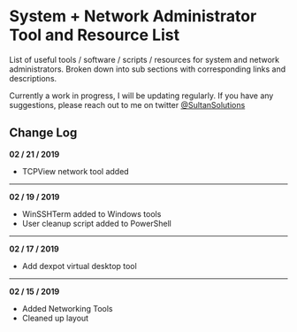 # System + Network Administrator Tool and Resource List
List of useful tools / software / scripts / resources for system and network administrators. Broken down into sub sections with corresponding links and descriptions. 


Currently a work in progress, I will be updating regularly. If you have any suggestions, please reach out to me on twitter <a href="https://twitter.com/sultansolutions">@SultanSolutions</a>


## Change Log

**02 / 21 / 2019** 

* TCPView network tool added

---

**02 / 19 / 2019** 

* WinSSHTerm added to Windows tools
* User cleanup script added to PowerShell

----

**02 / 17 / 2019**

* Add dexpot virtual desktop tool

----

**02 / 15 / 2019** 

* Added Networking Tools 
* Cleaned up layout

